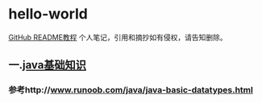 # hello-world
[GitHub README教程](http://tool.oschina.net/commons?type=4)
个人笔记，引用和摘抄如有侵权，请告知删除。<br>
## 一.[java基础知识](http://www.runoob.com/java/java-basic-datatypes.html)
### 参考http://www.runoob.com/java/java-basic-datatypes.html

